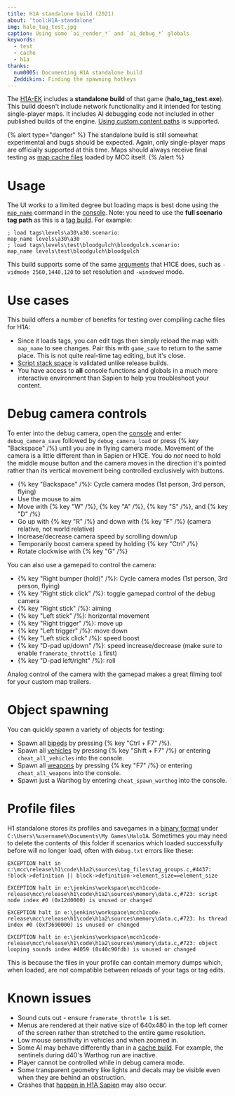 ```yaml
---
title: H1A standalone build (2021)
about: 'tool:H1A-standalone'
img: halo_tag_test.jpg
caption: Using some `ai_render_*` and `ai_debug_*` globals
keywords:
  - test
  - cache
  - h1a
thanks:
  num0005: Documenting H1A standalone build
  Zeddikins: Finding the spawning hotkeys
---
```

The [H1A-EK](~) includes a **standalone build** of that game (**halo_tag_test.exe**). This build doesn't include network functionality and it intended for testing single-player maps. It includes AI debugging code not included in other published builds of the engine.
[Using custom content paths](~mod-tools#using-custom-content-paths) is supported.

{% alert type="danger" %}
The standalone build is still somewhat experimental and bugs should be expected. Again, only single-player maps are officially supported at this time. Maps should always receive final testing as [map cache files](~map) loaded by MCC itself.
{% /alert %}

# Usage
The UI works to a limited degree but loading maps is best done using the [`map_name`](~scripting#functions-map-name) command in the [console](~developer-console). Note: you need to use the **full scenario tag path** as this is a [tag build](~blam#build-types). For example:

```consoleh1a
; load tags\levels\a30\a30.scenario:
map_name levels\a30\a30
; load tags\levels\test\bloodgulch\bloodgulch.scenario:
map_name levels\test\bloodgulch\bloodgulch
```

This build supports some of the same [arguments](~arguments#arguments-list) that H1CE does, such as `-vidmode 2560,1440,120` to set resolution and `-windowed` mode.

# Use cases
This build offers a number of benefits for testing over compiling cache files for H1A:

* Since it loads tags, you can edit tags then simply reload the map with `map_name` to see changes. Pair this with `game_save` to return to the same place. This is not quite real-time tag editing, but it's close.
* [Script stack space](~scripting#stack-space-is-limited) is validated unlike release builds.
* You have access to **all** console functions and globals in a much more interactive environment than Sapien to help you troubleshoot your content.

# Debug camera controls
To enter into the debug camera, open the [console](~developer-console) and enter `debug_camera_save` followed by `debug_camera_load` or press {% key "Backspace" /%} until you are in flying camera mode. Movement of the camera is a little different than in Sapien or H1CE. You do _not_ need to hold the middle mouse button and the camera moves in the direction it's pointed rather than its vertical movement being controlled exclusively with buttons.

* {% key "Backspace" /%}: Cycle camera modes (1st person, 3rd person, flying)
* Use the mouse to aim
* Move with {% key "W" /%}, {% key "A" /%}, {% key "S" /%}, and {% key "D" /%}
* Go up with {% key "R" /%} and down with {% key "F" /%} (camera relative, not world relative)
* Increase/decrease camera speed by scrolling down/up
* Temporarily boost camera speed by holding {% key "Ctrl" /%}
* Rotate clockwise with {% key "G" /%}

You can also use a gamepad to control the camera:

* {% key "Right bumper (hold)" /%}: Cycle camera modes (1st person, 3rd person, flying)
* {% key "Right stick click" /%}: toggle gamepad control of the debug camera
* {% key "Right stick" /%}: aiming
* {% key "Left stick" /%}: horizontal movement
* {% key "Right trigger" /%}: move up
* {% key "Left trigger" /%}: move down
* {% key "Left stick click" /%}: speed boost
* {% key "D-pad up/down" /%}: speed increase/decrease (make sure to enable `framerate_throttle 1` first)
* {% key "D-pad left/right" /%}: roll

Analog control of the camera with the gamepad makes a great filming tool for your custom map trailers.

# Object spawning
You can quickly spawn a variety of objects for testing:

* Spawn all [bipeds](~biped) by pressing {% key "Ctrl + F7" /%}.
* Spawn all [vehicles](~vehicle) by pressing {% key "Shift + F7" /%} or entering `cheat_all_vehicles` into the console.
* Spawn all [weapons](~weapon) by pressing {% key "F7" /%} or entering `cheat_all_weapons` into the console.
* Spawn just a Warthog by entering `cheat_spawn_warthog` into the console.

# Profile files
H1 standalone stores its profiles and savegames in a [binary format](~files#profile-and-savegame-files) under `C:\Users\%username%\Documents\My Games\Halo1A`. Sometimes you may need to delete the contents of this folder if scenarios which loaded successfully before will no longer load, often with `debug.txt` errors like these:

```
EXCEPTION halt in c:\mcc\release\h1\code\h1a2\sources\tag_files\tag_groups.c,#4437: !block->definition || block->definition->element_size==element_size

EXCEPTION halt in e:\jenkins\workspace\mcch1code-release\mcc\release\h1\code\h1a2\sources\memory\data.c,#723: script node index #0 (0x12d0000) is unused or changed

EXCEPTION halt in e:\jenkins\workspace\mcch1code-release\mcc\release\h1\code\h1a2\sources\memory\data.c,#723: hs thread index #0 (0xf3690000) is unused or changed

EXCEPTION halt in e:\jenkins\workspace\mcch1code-release\mcc\release\h1\code\h1a2\sources\memory\data.c,#723: object looping sounds index #4059 (0x40c90fdb) is unused or changed
```

This is because the files in your profile can contain memory dumps which, when loaded, are not compatible between reloads of your tags or tag edits.

# Known issues

* Sound cuts out - ensure `framerate_throttle 1` is set.
* Menus are rendered at their native size of 640x480 in the top left corner of the screen rather than stretched to the entire game resolution.
* Low mouse sensitivity in vehicles and when zoomed in.
* Some AI may behave differently than in a [cache build](~blam#build-types). For example, the sentinels during d40's Warthog run are inactive.
* Player cannot be controlled while in debug camera mode.
* Some transparent geometry like lights and decals may be visible even when they are behind an obstruction.
* Crashes that [happen in H1A Sapien](~h1a-sapien#crashes) may also occur.
